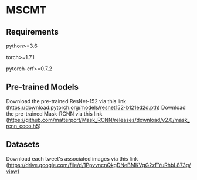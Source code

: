 # MSCMT
## Requirements

python>=3.6

torch>=1.7.1

pytorch-crf>=0.7.2

## Pre-trained Models
Download the pre-trained ResNet-152 via this link (https://download.pytorch.org/models/resnet152-b121ed2d.pth)
Download the pre-trained Mask-RCNN via this link (https://github.com/matterport/Mask_RCNN/releases/download/v2.0/mask_rcnn_coco.h5)

## Datasets

Download each tweet's associated images via this link (https://drive.google.com/file/d/1PpvvncnQkgDNeBMKVgG2zFYuRhbL873g/view)

